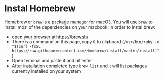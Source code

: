 # Instal Homebrew

Homebrew or `brew` is a package manager for macOS. You will use `brew` to install most of the dependencies on your macbook.
In order to instal brew:
 
 - open your browser at https://brew.sh/
 - There is a command on this page, copy it to clipboard (`/usr/bin/ruby -e "$(curl -fsSL https://raw.githubusercontent.com/Homebrew/install/master/install)"
`)
 - Open terminal and paste it and hit enter
 - After installation completed type `brew list` and it will list packages currently installed on your system
 
 
